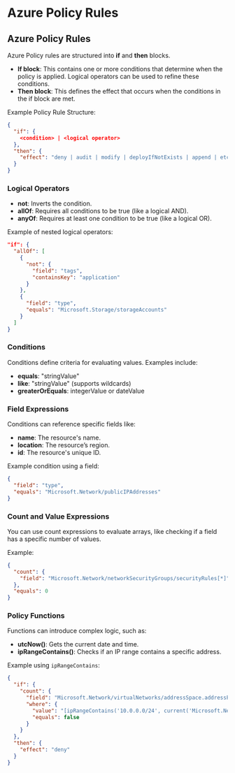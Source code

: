 # Azure Policy Rules

## Azure Policy Rules

Azure Policy rules are structured into **if** and **then** blocks.

* **If block**: This contains one or more conditions that determine when the policy is applied. Logical operators can be used to refine these conditions.
* **Then block**: This defines the effect that occurs when the conditions in the if block are met.

Example Policy Rule Structure:

```json
{
  "if": {
    <condition> | <logical operator>
  },
  "then": {
    "effect": "deny | audit | modify | deployIfNotExists | append | etc."
  }
}
```

### Logical Operators

* **not**: Inverts the condition.
* **allOf**: Requires all conditions to be true (like a logical AND).
* **anyOf**: Requires at least one condition to be true (like a logical OR).

Example of nested logical operators:

```json
"if": {
  "allOf": [
    {
      "not": {
        "field": "tags",
        "containsKey": "application"
      }
    },
    {
      "field": "type",
      "equals": "Microsoft.Storage/storageAccounts"
    }
  ]
}
```

### Conditions

Conditions define criteria for evaluating values. Examples include:

* **equals**: "stringValue"
* **like**: "stringValue" (supports wildcards)
* **greaterOrEquals**: integerValue or dateValue

### Field Expressions

Conditions can reference specific fields like:

* **name**: The resource's name.
* **location**: The resource’s region.
* **id**: The resource's unique ID.

Example condition using a field:

```json
{
  "field": "type",
  "equals": "Microsoft.Network/publicIPAddresses"
}
```

### Count and Value Expressions

You can use count expressions to evaluate arrays, like checking if a field has a specific number of values.

Example:

```json
{
  "count": {
    "field": "Microsoft.Network/networkSecurityGroups/securityRules[*]"
  },
  "equals": 0
}
```

### Policy Functions

Functions can introduce complex logic, such as:

* **utcNow()**: Gets the current date and time.
* **ipRangeContains()**: Checks if an IP range contains a specific address.

Example using `ipRangeContains`:

```json
{
  "if": {
    "count": {
      "field": "Microsoft.Network/virtualNetworks/addressSpace.addressPrefixes[*]",
      "where": {
        "value": "[ipRangeContains('10.0.0.0/24', current('Microsoft.Network/virtualNetworks/addressSpace.addressPrefixes[*]'))]",
        "equals": false
      }
    }
  },
  "then": {
    "effect": "deny"
  }
}
```

####
